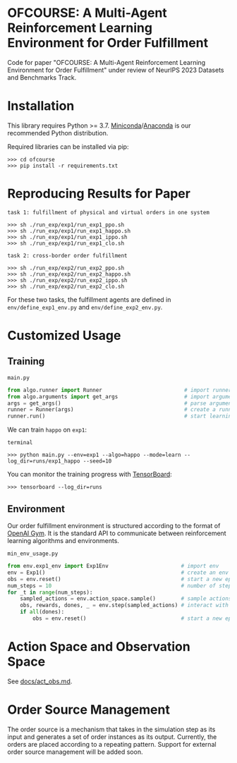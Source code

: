 # OFCOURSE: A Multi-Agent Reinforcement Learning Environment for Order Fulfillment

Code for paper "OFCOURSE: A Multi-Agent Reinforcement Learning Environment for Order Fulfillment" under review of NeurIPS 2023 Datasets and Benchmarks Track.

# Installation

This library requires Python >= 3.7.
[Miniconda](https://docs.conda.io/en/latest/miniconda.html#system-requirements)/[Anaconda](https://docs.anaconda.com/anaconda/install/) is our recommended Python distribution.

Required libraries can be installed via pip:

```console
>>> cd ofcourse
>>> pip install -r requirements.txt
```

# Reproducing Results for Paper

`task 1: fulfillment of physical and virtual orders in one system`
```console
>>> sh ./run_exp/exp1/run_exp1_ppo.sh
>>> sh ./run_exp/exp1/run_exp1_happo.sh
>>> sh ./run_exp/exp1/run_exp1_ippo.sh
>>> sh ./run_exp/exp1/run_exp1_clo.sh
```

`task 2: cross-border order fulfillment`
```console
>>> sh ./run_exp/exp2/run_exp2_ppo.sh
>>> sh ./run_exp/exp2/run_exp2_happo.sh
>>> sh ./run_exp/exp2/run_exp2_ippo.sh
>>> sh ./run_exp/exp2/run_exp2_clo.sh
```

For these two tasks, the fulfillment agents are defined in `env/define_exp1_env.py` and `env/define_exp2_env.py`.

# Customized Usage

## Training

`main.py`
```python
from algo.runner import Runner                          # import runner
from algo.arguments import get_args                     # import argument parser
args = get_args()                                       # parse arguments
runner = Runner(args)                                   # create a runner instance with specified arguments
runner.run()                                            # start learning or evaluation
```

We can train `happo` on `exp1`:

`terminal`
```console
>>> python main.py --env=exp1 --algo=happo --mode=learn --log_dir=runs/exp1_happo --seed=10
```

You can monitor the training progress with [TensorBoard](https://pytorch.org/docs/stable/tensorboard.html):

```console
>>> tensorboard --log_dir=runs
```

## Environment

Our order fulfillment environment is structured according to the format of [OpenAI Gym](https://github.com/openai/gym).
It is the standard API to communicate between reinforcement learning algorithms and environments.

`min_env_usage.py`
```python
from env.exp1_env import Exp1Env                       # import env
env = Exp1()                                           # create an env instance
obs = env.reset()                                      # start a new episode
num_steps = 10                                         # number of steps
for _t in range(num_steps):
    sampled_actions = env.action_space.sample()        # sample actions (not from algo)
    obs, rewards, dones, _ = env.step(sampled_actions) # interact with env
    if all(dones):
        obs = env.reset()                              # start a new episode when current one ends
```

# Action Space and Observation Space

See [docs/act_obs.md](docs/act_obs.md).

# Order Source Management

The order source is a mechanism that takes in the simulation step as its input and generates a set of order instances as its output.
Currently, the orders are placed according to a repeating pattern.
Support for external order source management will be added soon.


